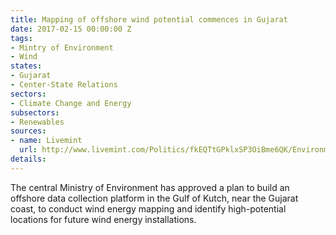 ```yaml
---
title: Mapping of offshore wind potential commences in Gujarat
date: 2017-02-15 00:00:00 Z
tags:
- Mintry of Environment
- Wind
states:
- Gujarat
- Center-State Relations
sectors:
- Climate Change and Energy
subsectors:
- Renewables
sources:
- name: Livemint
  url: http://www.livemint.com/Politics/fkEQTtGPklxSP3OiBme6QK/Environment-ministry-green-lights-Gujarat-wind-measurement-p.html
details: 
---
```


The central Ministry of Environment has approved a plan to build an offshore data collection platform in the Gulf of Kutch, near the Gujarat coast, to conduct wind energy mapping and identify high-potential locations for future wind energy installations.
